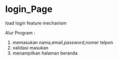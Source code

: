 # login_Page
load login feature mechanism

Alur Program :
1. memasukan nama,email,password,nomer telpon
2. validasi masukan
3. menampilkan halaman beranda
